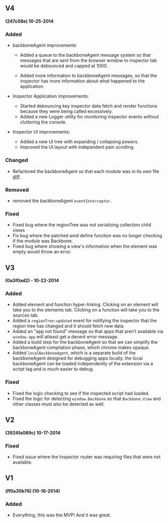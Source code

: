 ## V4
#### (247c08e) 10-25-2014

### Added


+ backboneAgent improvements
  + Added a queue to the backboneAgent message system so that messages that are sent from the browser window to inspector tab would be debounced and capped at 1000.

  + Added more information to backboneAgent messages, so that the inspector has more information about what happened to the application.


+ Inspector Application improvements:
  + Started debouncing key inspector data fetch and render functions because they were being called excessively.
  + Added a new Logger utility for monitoring inspector events without cluttering the console.


+ Inspector UI improvements:
  + Added a new UI tree with expanding / collapsing powers.
  + Improved the UI layout with independent pain scrolling.

### Changed
+ Refactored the backboneAgent so that each module was in its own file [diff](https://gist.github.com/jasonLaster/8cee8a0564c1bdeabb43).


### Removed
+ removed the backboneAgent `eventInterceptor`.

### Fixed
+ Fixed bug where the regionTree was not serializing  collection child views
+ Fix bug where the patched amd define function was no longer checking if the module was Backbone.
+ Fixed bug where showing a view's information when the element was empty would throw an error.

## V3
#### (0a3f0ad2) - 10-22-2014

### Added
+ Added element and function hyper-linking. Clicking on an element will take you to the elements tab. Clicking on a function will take you to the sources tab.
+ Added a `regionTree:updated` event for notifying the inspector that the region tree has changed and it should fetch new data.
+ Added an "app not found" message so that apps that aren't available via `window.app` will atleast get a decent error message.
+ Added a build step for the backboneAgent so that we can simplify the backboneAgent compilation phase, which chrome makes opaque.
+ Added `localBackboneAgent`, which is a separate build of the backboneAgent designed for debugging apps locally. the local backboneAgent can be loaded independently of the extension via a script tag and is much easier to debug.

### Fixed
+ Fixed the logic checking to see if the inspected script had loaded.
+ Fixed the logic for detecting `window.Backbone` so that `Backbone.View` and other classes must also be detected as well.

## V2
#### (3924fa089c) 10-17-2014

### Fixed
+ Fixed issue where the Inspector router was requiring files that were not available.



## V1
#### (ff0a30b76) (10-16-2014)

### Added
+ Everything, this was the MVP! And it was great.
